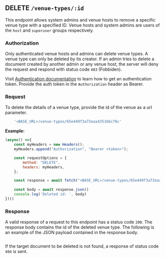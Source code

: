 ## DELETE `/venue-types/:id`

This endpoint allows system admins and venue hosts to remove a specific venue type with a specified ID. Venue hosts and system admins are users of the `host` and `superuser` groups respectively. 

### Authorization
Only authenticated venue hosts and admins can delete venue types. A venue type can only be deleted by its creator. If an admin tries to delete a document created by another admin or any venue host, the server will deny the request and respond with status code `403` (Fobbiden).

Visit [Authentication documentation](../../../authentication/authentication.md) to learn how to get an authentication token. Provide the auth token in the `Authorization` header as Bearer. 


### Request
To delete the details of a venue type, provide the id of the venue as a url parameter. 
```javascript
    '<BASE_URL>/venue-types/65e449f3a72eaa435166c76c'
```

**Example:**

```javascript
(async() =>{
    const myHeaders = new Headers();
    myHeaders.append("Authorization", "Bearer <token>");

    const requestOptions = {
        method: "DELETE",
        headers: myHeaders,
    };

    const response = await fetch("<BASE_URL>/venue-types/65e449f3a72eaa435166c76c", requestOptions)
    
    const body = await response.json()
    console.log('Deleted id: ', body)
})()
```


### Response
A valid response of a request to this endpoint has a status code `200`. The response body contains the id of the deleted venue type. The following is an example of the JSON payload contained in the response body.

```json

```

If the target document to be deleted is not found, a response of status code `404` is sent.
